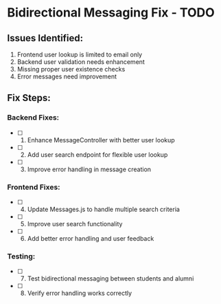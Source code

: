 # Bidirectional Messaging Fix - TODO

## Issues Identified:
1. Frontend user lookup is limited to email only
2. Backend user validation needs enhancement
3. Missing proper user existence checks
4. Error messages need improvement

## Fix Steps:

### Backend Fixes:
- [ ] 1. Enhance MessageController with better user lookup
- [ ] 2. Add user search endpoint for flexible user lookup
- [ ] 3. Improve error handling in message creation

### Frontend Fixes:
- [ ] 4. Update Messages.js to handle multiple search criteria
- [ ] 5. Improve user search functionality
- [ ] 6. Add better error handling and user feedback

### Testing:
- [ ] 7. Test bidirectional messaging between students and alumni
- [ ] 8. Verify error handling works correctly
